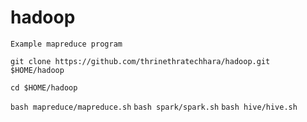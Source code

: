 # hadoop

`Example mapreduce program`

`git clone https://github.com/thrinethratechhara/hadoop.git $HOME/hadoop`

`cd $HOME/hadoop`

`bash mapreduce/mapreduce.sh`
`bash spark/spark.sh`
`bash hive/hive.sh`
